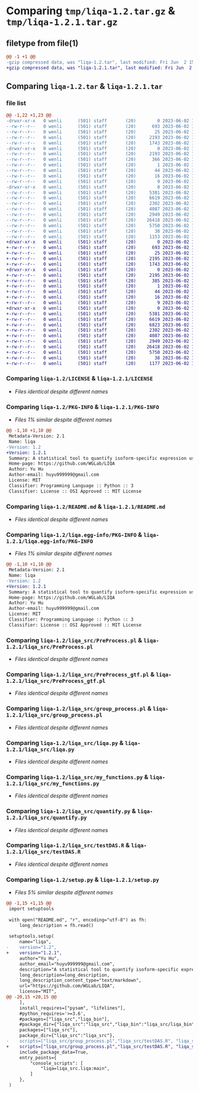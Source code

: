 # Comparing `tmp/liqa-1.2.tar.gz` & `tmp/liqa-1.2.1.tar.gz`

## filetype from file(1)

```diff
@@ -1 +1 @@
-gzip compressed data, was "liqa-1.2.tar", last modified: Fri Jun  2 15:39:43 2023, max compression
+gzip compressed data, was "liqa-1.2.1.tar", last modified: Fri Jun  2 15:47:15 2023, max compression
```

## Comparing `liqa-1.2.tar` & `liqa-1.2.1.tar`

### file list

```diff
@@ -1,22 +1,23 @@
-drwxr-xr-x   0 wenli      (501) staff       (20)        0 2023-06-02 15:39:43.529716 liqa-1.2/
--rw-r--r--   0 wenli      (501) staff       (20)      693 2023-06-02 14:46:22.000000 liqa-1.2/LICENSE
--rw-r--r--   0 wenli      (501) staff       (20)       25 2023-06-02 14:46:22.000000 liqa-1.2/MANIFEST.in
--rw-r--r--   0 wenli      (501) staff       (20)     2193 2023-06-02 15:39:43.529585 liqa-1.2/PKG-INFO
--rw-r--r--   0 wenli      (501) staff       (20)     1743 2023-06-02 14:46:22.000000 liqa-1.2/README.md
-drwxr-xr-x   0 wenli      (501) staff       (20)        0 2023-06-02 15:39:43.523308 liqa-1.2/liqa.egg-info/
--rw-r--r--   0 wenli      (501) staff       (20)     2193 2023-06-02 15:39:43.000000 liqa-1.2/liqa.egg-info/PKG-INFO
--rw-r--r--   0 wenli      (501) staff       (20)      366 2023-06-02 15:39:43.000000 liqa-1.2/liqa.egg-info/SOURCES.txt
--rw-r--r--   0 wenli      (501) staff       (20)        1 2023-06-02 15:39:43.000000 liqa-1.2/liqa.egg-info/dependency_links.txt
--rw-r--r--   0 wenli      (501) staff       (20)       44 2023-06-02 15:39:43.000000 liqa-1.2/liqa.egg-info/entry_points.txt
--rw-r--r--   0 wenli      (501) staff       (20)       16 2023-06-02 15:39:43.000000 liqa-1.2/liqa.egg-info/requires.txt
--rw-r--r--   0 wenli      (501) staff       (20)        9 2023-06-02 15:39:43.000000 liqa-1.2/liqa.egg-info/top_level.txt
-drwxr-xr-x   0 wenli      (501) staff       (20)        0 2023-06-02 15:39:43.528860 liqa-1.2/liqa_src/
--rw-r--r--   0 wenli      (501) staff       (20)     5381 2023-06-02 14:46:22.000000 liqa-1.2/liqa_src/PreProcess.pl
--rw-r--r--   0 wenli      (501) staff       (20)     6619 2023-06-02 14:46:22.000000 liqa-1.2/liqa_src/PreProcess_gtf.pl
--rw-r--r--   0 wenli      (501) staff       (20)     2302 2023-06-02 14:46:22.000000 liqa-1.2/liqa_src/group_process.pl
--rw-r--r--   0 wenli      (501) staff       (20)     4087 2023-06-02 14:46:22.000000 liqa-1.2/liqa_src/liqa.py
--rw-r--r--   0 wenli      (501) staff       (20)     2949 2023-06-02 14:46:22.000000 liqa-1.2/liqa_src/my_functions.py
--rw-r--r--   0 wenli      (501) staff       (20)    26418 2023-06-02 14:46:22.000000 liqa-1.2/liqa_src/quantify.py
--rw-r--r--   0 wenli      (501) staff       (20)     5750 2023-06-02 14:46:22.000000 liqa-1.2/liqa_src/testDAS.R
--rw-r--r--   0 wenli      (501) staff       (20)       38 2023-06-02 15:39:43.529754 liqa-1.2/setup.cfg
--rw-r--r--   0 wenli      (501) staff       (20)     1153 2023-06-02 15:39:02.000000 liqa-1.2/setup.py
+drwxr-xr-x   0 wenli      (501) staff       (20)        0 2023-06-02 15:47:15.669809 liqa-1.2.1/
+-rw-r--r--   0 wenli      (501) staff       (20)      693 2023-06-02 14:46:22.000000 liqa-1.2.1/LICENSE
+-rw-r--r--   0 wenli      (501) staff       (20)       25 2023-06-02 14:46:22.000000 liqa-1.2.1/MANIFEST.in
+-rw-r--r--   0 wenli      (501) staff       (20)     2195 2023-06-02 15:47:15.669674 liqa-1.2.1/PKG-INFO
+-rw-r--r--   0 wenli      (501) staff       (20)     1743 2023-06-02 14:46:22.000000 liqa-1.2.1/README.md
+drwxr-xr-x   0 wenli      (501) staff       (20)        0 2023-06-02 15:47:15.663758 liqa-1.2.1/liqa.egg-info/
+-rw-r--r--   0 wenli      (501) staff       (20)     2195 2023-06-02 15:47:15.000000 liqa-1.2.1/liqa.egg-info/PKG-INFO
+-rw-r--r--   0 wenli      (501) staff       (20)      385 2023-06-02 15:47:15.000000 liqa-1.2.1/liqa.egg-info/SOURCES.txt
+-rw-r--r--   0 wenli      (501) staff       (20)        1 2023-06-02 15:47:15.000000 liqa-1.2.1/liqa.egg-info/dependency_links.txt
+-rw-r--r--   0 wenli      (501) staff       (20)       44 2023-06-02 15:47:15.000000 liqa-1.2.1/liqa.egg-info/entry_points.txt
+-rw-r--r--   0 wenli      (501) staff       (20)       16 2023-06-02 15:47:15.000000 liqa-1.2.1/liqa.egg-info/requires.txt
+-rw-r--r--   0 wenli      (501) staff       (20)        9 2023-06-02 15:47:15.000000 liqa-1.2.1/liqa.egg-info/top_level.txt
+drwxr-xr-x   0 wenli      (501) staff       (20)        0 2023-06-02 15:47:15.669048 liqa-1.2.1/liqa_src/
+-rw-r--r--   0 wenli      (501) staff       (20)     5381 2023-06-02 14:46:22.000000 liqa-1.2.1/liqa_src/PreProcess.pl
+-rw-r--r--   0 wenli      (501) staff       (20)     6619 2023-06-02 14:46:22.000000 liqa-1.2.1/liqa_src/PreProcess_gtf.pl
+-rw-r--r--   0 wenli      (501) staff       (20)     6823 2023-06-02 14:46:22.000000 liqa-1.2.1/liqa_src/detect.pl
+-rw-r--r--   0 wenli      (501) staff       (20)     2302 2023-06-02 14:46:22.000000 liqa-1.2.1/liqa_src/group_process.pl
+-rw-r--r--   0 wenli      (501) staff       (20)     4087 2023-06-02 14:46:22.000000 liqa-1.2.1/liqa_src/liqa.py
+-rw-r--r--   0 wenli      (501) staff       (20)     2949 2023-06-02 14:46:22.000000 liqa-1.2.1/liqa_src/my_functions.py
+-rw-r--r--   0 wenli      (501) staff       (20)    26418 2023-06-02 14:46:22.000000 liqa-1.2.1/liqa_src/quantify.py
+-rw-r--r--   0 wenli      (501) staff       (20)     5750 2023-06-02 14:46:22.000000 liqa-1.2.1/liqa_src/testDAS.R
+-rw-r--r--   0 wenli      (501) staff       (20)       38 2023-06-02 15:47:15.669849 liqa-1.2.1/setup.cfg
+-rw-r--r--   0 wenli      (501) staff       (20)     1177 2023-06-02 15:47:03.000000 liqa-1.2.1/setup.py
```

### Comparing `liqa-1.2/LICENSE` & `liqa-1.2.1/LICENSE`

 * *Files identical despite different names*

### Comparing `liqa-1.2/PKG-INFO` & `liqa-1.2.1/PKG-INFO`

 * *Files 1% similar despite different names*

```diff
@@ -1,10 +1,10 @@
 Metadata-Version: 2.1
 Name: liqa
-Version: 1.2
+Version: 1.2.1
 Summary: A statistical tool to quantify isoform-specific expression using long-read RNA-seq
 Home-page: https://github.com/WGLab/LIQA
 Author: Yu Hu
 Author-email: huyu999999@gmail.com
 License: MIT
 Classifier: Programming Language :: Python :: 3
 Classifier: License :: OSI Approved :: MIT License
```

### Comparing `liqa-1.2/README.md` & `liqa-1.2.1/README.md`

 * *Files identical despite different names*

### Comparing `liqa-1.2/liqa.egg-info/PKG-INFO` & `liqa-1.2.1/liqa.egg-info/PKG-INFO`

 * *Files 1% similar despite different names*

```diff
@@ -1,10 +1,10 @@
 Metadata-Version: 2.1
 Name: liqa
-Version: 1.2
+Version: 1.2.1
 Summary: A statistical tool to quantify isoform-specific expression using long-read RNA-seq
 Home-page: https://github.com/WGLab/LIQA
 Author: Yu Hu
 Author-email: huyu999999@gmail.com
 License: MIT
 Classifier: Programming Language :: Python :: 3
 Classifier: License :: OSI Approved :: MIT License
```

### Comparing `liqa-1.2/liqa_src/PreProcess.pl` & `liqa-1.2.1/liqa_src/PreProcess.pl`

 * *Files identical despite different names*

### Comparing `liqa-1.2/liqa_src/PreProcess_gtf.pl` & `liqa-1.2.1/liqa_src/PreProcess_gtf.pl`

 * *Files identical despite different names*

### Comparing `liqa-1.2/liqa_src/group_process.pl` & `liqa-1.2.1/liqa_src/group_process.pl`

 * *Files identical despite different names*

### Comparing `liqa-1.2/liqa_src/liqa.py` & `liqa-1.2.1/liqa_src/liqa.py`

 * *Files identical despite different names*

### Comparing `liqa-1.2/liqa_src/my_functions.py` & `liqa-1.2.1/liqa_src/my_functions.py`

 * *Files identical despite different names*

### Comparing `liqa-1.2/liqa_src/quantify.py` & `liqa-1.2.1/liqa_src/quantify.py`

 * *Files identical despite different names*

### Comparing `liqa-1.2/liqa_src/testDAS.R` & `liqa-1.2.1/liqa_src/testDAS.R`

 * *Files identical despite different names*

### Comparing `liqa-1.2/setup.py` & `liqa-1.2.1/setup.py`

 * *Files 5% similar despite different names*

```diff
@@ -1,15 +1,15 @@
 import setuptools
 
 with open("README.md", "r", encoding="utf-8") as fh:
     long_description = fh.read()
 
 setuptools.setup(
     name="liqa",
-    version="1.2",
+    version="1.2.1",
     author="Yu Hu",
     author_email="huyu999999@gmail.com",
     description="A statistical tool to quantify isoform-specific expression using long-read RNA-seq",
     long_description=long_description,
     long_description_content_type="text/markdown",
     url="https://github.com/WGLab/LIQA",
     license="MIT",
@@ -20,15 +20,15 @@
     ],
     install_requires=["pysam", "lifelines"],
     #python_requires='>=3.6',
     #packages=["liqa_src","liqa_bin"],
     #package_dir={"liqa_src":"liqa_src","liqa_bin":"liqa_src/liqa_bin"},
     packages=["liqa_src"],
     package_dir={"liqa_src":"liqa_src"},
-    scripts=["liqa_src/group_process.pl","liqa_src/testDAS.R", "liqa_src/PreProcess.pl", "liqa_src/PreProcess_gtf.pl"],
+    scripts=["liqa_src/group_process.pl","liqa_src/testDAS.R", "liqa_src/PreProcess.pl", "liqa_src/PreProcess_gtf.pl", "liqa_src/detect.pl"],
     include_package_data=True,
     entry_points={
         "console_scripts": [
             "liqa=liqa_src.liqa:main",
         ]
     },
 )
```

